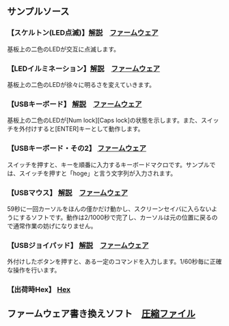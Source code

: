 ## サンプルソース

### 【スケルトン(LED点滅)】[解説](https://docs.google.com/document/pub?id=102i-b4dFv90b5u0CqhJfkPUIRUrx-qnzwE634uWF4dY)　[ファームウェア](https://github.com/bit-trade-one/AD00008-ASOOVU_USB/blob/master/Sample/skelton_ver002.zip)  
基板上の二色のLEDが交互に点滅します。

### 【LEDイルミネーション】[解説](https://docs.google.com/document/pub?id=1YpgiufRyX9JnyNcom17tvb9p60hTWUNOXPpBPnm5PRg)　[ファームウェア](https://github.com/bit-trade-one/AD00008-ASOOVU_USB/blob/master/Sample/led_ver001.zip)
基板上の二色のLEDが徐々に明るさを変えていきます。

### 【USBキーボード】 [解説](https://docs.google.com/document/pub?id=1E5OQSZ7tO-MZQtkXz3m-uAVNXNwdJy9zUViEz_Xo8ik)　[ファームウェア](https://github.com/bit-trade-one/AD00008-ASOOVU_USB/blob/master/Sample/keyboard_ver001.zip)
基板上の二色のLEDが[Num lock][Caps lock]の状態を示します。また、スイッチを外付けすると[ENTER]キーとして動作します。

### 【USBキーボード・その2】 [ファームウェア](https://github.com/bit-trade-one/AD00008-ASOOVU_USB/blob/master/Sample/keyboard_ver002.zip)
スイッチを押すと、キーを順番に入力するキーボードマクロです。サンプルでは、スイッチを押すと「hoge」と言う文字列が入力されます。

### 【USBマウス】 [解説](https://docs.google.com/document/pub?id=1vPas-syn5Aqz_FVVrc-5u0U-c1ULsKPeIWZIdGsym6s)　[ファームウェア](https://github.com/bit-trade-one/AD00008-ASOOVU_USB/blob/master/Sample/mouse_ver001.zip)
59秒に一回カーソルをほんの僅かだけ動かし、スクリーンセイバに入らないようにするソフトです。動作は2/1000秒で完了し、カーソルは元の位置に戻るので通常作業の妨げになりません。

### 【USBジョイパッド】 [解説](https://docs.google.com/document/pub?id=15ngWx5A6YCGLOZPlQbBnSDiMSc_AABRTSlXW-uY2eRg)　[ファームウェア](https://github.com/bit-trade-one/AD00008-ASOOVU_USB/blob/master/Sample/joystick_ver001.zip)
外付けしたボタンを押すと、ある一定のコマンドを入力します。1/60秒毎に正確な操作を行います。

### 【出荷時Hex】 [Hex](https://github.com/bit-trade-one/AD00008-ASOOVU_USB/blob/master/Sample/mouse_ver001.zip)

## ファームウェア書き換えソフト　[圧縮ファイル](https://github.com/bit-trade-one/AD00008-ASOOVU_USB/blob/master/Sample/HIDBootLoader.zip)


